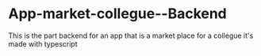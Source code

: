 # App-market-collegue--Backend
This is the part backend for an app that is a market place for a collegue it's made with typescript
